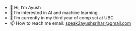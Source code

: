- 👋 Hi, I’m Ayush
- 👀 I’m interested in AI and machine learning
- 🌱 I’m currently in my third year of comp sci at UBC
- 📫 How to reach me 
email: speak2ayushsrihari@gmail.com

<!---
gracetownland/gracetownland is a ✨ special ✨ repository because its `README.md` (this file) appears on your GitHub profile.
You can click the Preview link to take a look at your changes.
--->
